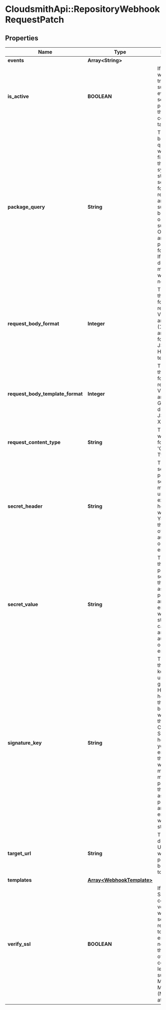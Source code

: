 # CloudsmithApi::RepositoryWebhookRequestPatch

## Properties
Name | Type | Description | Notes
------------ | ------------- | ------------- | -------------
**events** | **Array&lt;String&gt;** |  | [optional] 
**is_active** | **BOOLEAN** | If enabled, the webhook will trigger on subscribed events and send payloads to the configured target URL. | [optional] 
**package_query** | **String** | The package-based search query for webhooks to fire. This uses the same syntax as the standard search used for repositories, and also supports boolean logic operators such as OR/AND/NOT and parentheses for grouping. If a package does not match, the webhook will not fire. | [optional] 
**request_body_format** | **Integer** | The format of the payloads for webhook requests. Valid options are: (0) JSON, (1) JSON array, (2) form encoded JSON and (3) Handlebars template. | [optional] 
**request_body_template_format** | **Integer** | The format of the payloads for webhook requests. Valid options are: (0) Generic/user defined, (1) JSON and (2) XML. | [optional] 
**request_content_type** | **String** | The value that will be sent for the &#39;Content Type&#39; header.  | [optional] 
**secret_header** | **String** | The header to send the predefined secret in. This must be unique from existing headers or it won&#39;t be sent. You can use this as a form of authentication on the endpoint side. | [optional] 
**secret_value** | **String** | The value for the predefined secret (note: this is treated as a passphrase and is encrypted when we store it). You can use this as a form of authentication on the endpoint side. | [optional] 
**signature_key** | **String** | The value for the signature key - This is used to generate an HMAC-based hex digest of the request body, which we send as the X-Cloudsmith-Signature header so that you can ensure that the request wasn&#39;t modified by a malicious party (note: this is treated as a passphrase and is encrypted when we store it). | [optional] 
**target_url** | **String** | The destination URL that webhook payloads will be POST&#39;ed to. | [optional] 
**templates** | [**Array&lt;WebhookTemplate&gt;**](WebhookTemplate.md) |  | [optional] 
**verify_ssl** | **BOOLEAN** | If enabled, SSL certificates is verified when webhooks are sent. It&#39;s recommended to leave this enabled as not verifying the integrity of SSL certificates leaves you susceptible to Man-in-the-Middle (MITM) attacks. | [optional] 


